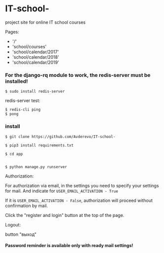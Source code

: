 # IT-school-
project site for online IT school courses



Pages:
 - '/'
 - 'school/courses'
 - 'school/calendar/2017'
 - 'school/calendar/2018'
 - 'school/calendar/2019'
 

### For the django-rq module to work, the redis-server must be installed!

``` 
$ sudo install redis-server
```
redis-server test:

```
$ redis-cli ping
$ pong

 ```
### install

```
$ git clone https://github.com/Avderevo/IT-school-

$ pip3 install requirements.txt

$ cd app


$ python manage.py runserver

```


Authorization:

For authorization via email, in the settings you need to specify your settings for mail.
And indicate for ``` USER_EMAIL_ACTIVATION - True ``` 

If it is ```USER_EMAIL_ACTIVATION - False```, authorization will proceed without confirmation by mail.


Сlick the "register and login" button at the top of the page.


Logout:

button "выход"
  
#### Password reminder is available only with ready mail settings!

### 